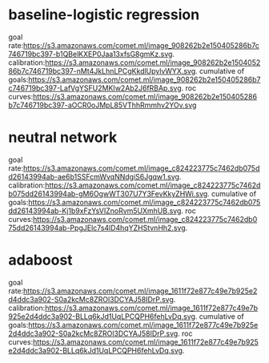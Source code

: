 # baseline-logistic regression
goal rate:https://s3.amazonaws.com/comet.ml/image_908262b2e150405286b7c746719bc397-b1QBelKXEP0Jaa13xfsG8gmKz.svg. 
calibration:https://s3.amazonaws.com/comet.ml/image_908262b2e150405286b7c746719bc397-nMt4JkLhnLPCgKkdlUpylvWYX.svg. 
cumulative of goals:https://s3.amazonaws.com/comet.ml/image_908262b2e150405286b7c746719bc397-LafVgYSFU2MKIw2Ab2J6fRBAp.svg. 
roc curves:https://s3.amazonaws.com/comet.ml/image_908262b2e150405286b7c746719bc397-aOCR0oJMpL85VThhRmmhv2YOv.svg


# neutral network
goal rate:https://s3.amazonaws.com/comet.ml/image_c824223775c7462db075dd26143994ab-ae6b1SSFcmWvqNNdgiS6Jgqw1.svg. 
calibration:https://s3.amazonaws.com/comet.ml/image_c824223775c7462db075dd26143994ab-gM6OgwWT307U7Y3FevKkyZHWi.svg. 
cumulative of goals:https://s3.amazonaws.com/comet.ml/image_c824223775c7462db075dd26143994ab-Kj1b9xFzYsVIZnoRvm5UXmhUB.svg. 
roc curves:https://s3.amazonaws.com/comet.ml/image_c824223775c7462db075dd26143994ab-PpgJElc7s4lD4hqYZHStvnHh2.svg. 



# adaboost
goal rate:https://s3.amazonaws.com/comet.ml/image_1611f72e877c49e7b925e2d4ddc3a902-S0a2kcMc8ZROl3DCYAJ58IDrP.svg. 
calibration:https://s3.amazonaws.com/comet.ml/image_1611f72e877c49e7b925e2d4ddc3a902-BLLq6kJd1UqLPCQPH6fehLvDq.svg. 
cumulative of goals:https://s3.amazonaws.com/comet.ml/image_1611f72e877c49e7b925e2d4ddc3a902-S0a2kcMc8ZROl3DCYAJ58IDrP.svg. 
roc curves:https://s3.amazonaws.com/comet.ml/image_1611f72e877c49e7b925e2d4ddc3a902-BLLq6kJd1UqLPCQPH6fehLvDq.svg. 



